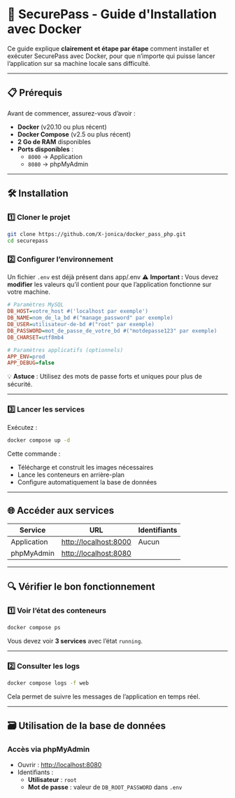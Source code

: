# 🚀 SecurePass - Guide d'Installation avec Docker

Ce guide explique **clairement et étape par étape** comment installer et exécuter SecurePass avec Docker, pour que n’importe qui puisse lancer l’application sur sa machine locale sans difficulté.

---

## 📋 Prérequis

Avant de commencer, assurez-vous d’avoir :

- **Docker** (v20.10 ou plus récent)
- **Docker Compose** (v2.5 ou plus récent)
- **2 Go de RAM** disponibles
- **Ports disponibles** :
  - `8000` → Application
  - `8080` → phpMyAdmin

---

## 🛠️ Installation

### 1️⃣ Cloner le projet

```bash
git clone https://github.com/X-jonica/docker_pass_php.git
cd securepass
```

### 2️⃣ Configurer l’environnement

Un fichier `.env` est déjà présent dans app/.env
⚠️ **Important :** Vous devez **modifier** les valeurs qu’il contient pour que l’application fonctionne sur votre machine.

```ini
# Paramètres MySQL
DB_HOST=votre_host #('localhost par exemple')
DB_NAME=nom_de_la_bd #("manage_password" par exemple)
DB_USER=utilisateur-de-bd #("root" par exemple)
DB_PASSWORD=mot_de_passe_de_votre_bd #("motdepasse123" par exemple)
DB_CHARSET=utf8mb4

# Paramètres applicatifs (optionnels)
APP_ENV=prod
APP_DEBUG=false
```

💡 **Astuce** : Utilisez des mots de passe forts et uniques pour plus de sécurité.

---

### 3️⃣ Lancer les services

Exécutez :

```bash
docker compose up -d
```

Cette commande :

- Télécharge et construit les images nécessaires
- Lance les conteneurs en arrière-plan
- Configure automatiquement la base de données

---

## 🌐 Accéder aux services

| Service     | URL                                            | Identifiants                                                                    |
| ----------- | ---------------------------------------------- | ------------------------------------------------------------------------------- |
| Application | [http://localhost:8000](http://localhost:8000) | Aucun                                                                           |
| phpMyAdmin  | [http://localhost:8080](http://localhost:8080) | 
---

## 🔍 Vérifier le bon fonctionnement

### 1️⃣ Voir l’état des conteneurs

```bash
docker compose ps
```

Vous devez voir **3 services** avec l’état `running`.

---

### 2️⃣ Consulter les logs

```bash
docker compose logs -f web
```

Cela permet de suivre les messages de l’application en temps réel.

---

## 🗃️ Utilisation de la base de données

### Accès via phpMyAdmin

- Ouvrir : [http://localhost:8080](http://localhost:8080)
- Identifiants :
  - **Utilisateur** : `root`
  - **Mot de passe** : valeur de `DB_ROOT_PASSWORD` dans `.env`
